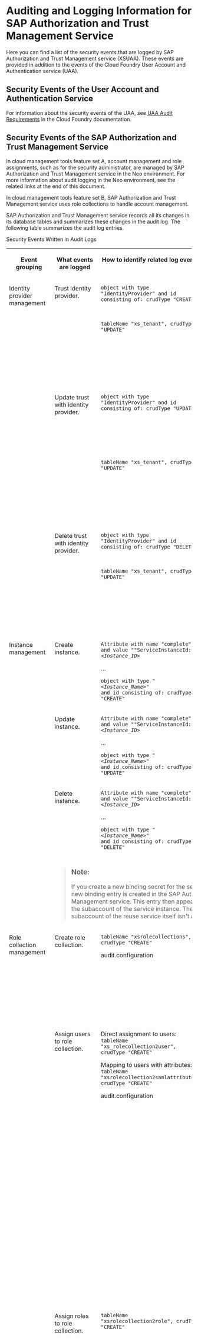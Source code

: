 <!-- loiod8f4b7c7298a422183beddb4ad47c108 -->

# Auditing and Logging Information for SAP Authorization and Trust Management Service

Here you can find a list of the security events that are logged by SAP Authorization and Trust Management service \(XSUAA\). These events are provided in addition to the events of the Cloud Foundry User Account and Authentication service \(UAA\).



<a name="loiod8f4b7c7298a422183beddb4ad47c108__section_xmv_pfp_spb"/>

## Security Events of the User Account and Authentication Service

For information about the security events of the UAA, see [UAA Audit Requirements](https://docs.cloudfoundry.org/running/managing-cf/uaa-audit-requirements.html) in the Cloud Foundry documentation.



<a name="loiod8f4b7c7298a422183beddb4ad47c108__section_ekp_ggp_spb"/>

## Security Events of the SAP Authorization and Trust Management Service

In cloud management tools feature set A, account management and role assignments, such as for the security administrator, are managed by SAP Authorization and Trust Management service in the Neo environment. For more information about audit logging in the Neo environment, see the related links at the end of this document.

In cloud management tools feature set B, SAP Authorization and Trust Management service uses role collections to handle account management.

SAP Authorization and Trust Management service records all its changes in its database tables and summarizes these changes in the audit log. The following table summarizes the audit log entries.

<a name="loiod8f4b7c7298a422183beddb4ad47c108__table_dqf_pkf_p4b"/>Security Events Written in Audit Logs


<table>
<tr>
<th valign="top">

Event grouping



</th>
<th valign="top">

What events are logged



</th>
<th valign="top">

How to identify related log events



</th>
<th valign="top">

Additional information



</th>
</tr>
<tr>
<td valign="top" rowspan="6">

Identity provider management



</td>
<td valign="top" rowspan="2">

Trust identity provider.



</td>
<td valign="top">

 `object with type "IdentityProvider" and id consisting of: crudType "CREATE"` 



</td>
<td valign="top">

Attributes of the identity provider.



</td>
</tr>
<tr>
<td valign="top">

 `tableName "xs_tenant", crudType "UPDATE"` 



</td>
<td valign="top">

Trusting an identity provider using OpenID Connect triggers a change in the XSUAA tenant.



</td>
</tr>
<tr>
<td valign="top" rowspan="2">

Update trust with identity provider.



</td>
<td valign="top">

 `object with type "IdentityProvider" and id consisting of: crudType "UPDATE"` 



</td>
<td valign="top">

Old attributes of the identity provider and any attributes required to identify the changes.



</td>
</tr>
<tr>
<td valign="top">

 `tableName "xs_tenant", crudType "UPDATE"` 



</td>
<td valign="top">

Updating trust in an identity provider using OpenID Connect can trigger a change in the XSUAA tenant.



</td>
</tr>
<tr>
<td valign="top" rowspan="2">

Delete trust with identity provider.



</td>
<td valign="top">

 `object with type "IdentityProvider" and id consisting of: crudType "DELETE"` 



</td>
<td valign="top">

Attributes of the service instance.



</td>
</tr>
<tr>
<td valign="top">

 `tableName "xs_tenant", crudType "UPDATE"` 



</td>
<td valign="top">

Removing trust in an identity provider using OpenID Connect triggers a change in the XSUAA tenant.



</td>
</tr>
<tr>
<td valign="top" rowspan="4">

Instance management



</td>
<td valign="top">

Create instance.



</td>
<td valign="top">

<code>Attribute with name "complete" and value ""ServiceInstanceId: <i class="varname">&lt;Instance_ID&gt;</i></code>

…

<code>object with type "<i class="varname">&lt;Instance_Name&gt;</i>" and id consisting of: crudType "CREATE"</code>



</td>
<td valign="top">

Attributes of the service instance.



</td>
</tr>
<tr>
<td valign="top">

Update instance.



</td>
<td valign="top">

<code>Attribute with name "complete" and value ""ServiceInstanceId: <i class="varname">&lt;Instance_ID&gt;</i></code>

…

<code>object with type "<i class="varname">&lt;Instance_Name&gt;</i>" and id consisting of: crudType "UPDATE"</code>



</td>
<td valign="top">

Old attributes of the service instance and any attributes required to identify the changes.



</td>
</tr>
<tr>
<td valign="top">

Delete instance.



</td>
<td valign="top">

<code>Attribute with name "complete" and value ""ServiceInstanceId: <i class="varname">&lt;Instance_ID&gt;</i></code>

…

<code>object with type "<i class="varname">&lt;Instance_Name&gt;</i>" and id consisting of: crudType "DELETE"</code>



</td>
<td valign="top">

Attributes of the service instance.



</td>
</tr>
<tr>
<td valign="top" colspan="3">

> ### Note:  
> If you create a new binding secret for the service instance, a new binding entry is created in the SAP Authorization and Trust Management service. This entry then appears in the audit log of the subaccount of the service instance. The audit log of the subaccount of the reuse service itself isn't affected.



</td>
</tr>
<tr>
<td valign="top" rowspan="4">

Role collection management



</td>
<td valign="top">

Create role collection.



</td>
<td valign="top">

`tableName "xsrolecollections", crudType "CREATE"`

audit.configuration



</td>
<td valign="top">

Other attributes:

-   Timestamp

-   Origin key

-   Role collection name

-   Zone ID




</td>
</tr>
<tr>
<td valign="top">

Assign users to role collection.



</td>
<td valign="top">

Direct assignment to users: `tableName "xs_rolecollection2user", crudType "CREATE"`

Mapping to users with attributes: `tableName "xsrolecollection2samlattribute", crudType "CREATE"`

audit.configuration



</td>
<td valign="top">

Other attributes for direct assignment:

-   Timestamp

-   Origin key

-   User SCIM ID

-   Zone ID

-   Role collection name


Other attributes for mapping:

-   Timestamp

-   Origin key

-   Attribute name

-   Attribute value

-   Identity provider URL

-   Zone ID

-   Role collection name




</td>
</tr>
<tr>
<td valign="top">

Assign roles to role collection.



</td>
<td valign="top">

 `tableName "xsrolecollection2role", crudType "CREATE"` 



</td>
<td valign="top">

-   Timestamp

-   Origin key

-   Role name

-   Role zone ID

-   Role template name

-   Role collection zone ID

-   Role template app ID

-   Role collection name




</td>
</tr>
<tr>
<td valign="top">

Delete role collection.



</td>
<td valign="top">

`tableName "xsrolecollections", crudType "DELETE"`

audit.configuration



</td>
<td valign="top">

Other attributes:

-   Timestamp

-   Origin key

-   Role collection name

-   Zone ID




</td>
</tr>
<tr>
<td valign="top" rowspan="3">

Role management



</td>
<td valign="top">

Create role.



</td>
<td valign="top">

`tableName "xsrole", crudType "CREATE"`

audit.configuration



</td>
<td valign="top">

Other attributes:

-   Timestamp

-   Origin key

-   App ID

-   Role name

-   Role template name

-   Zone ID




</td>
</tr>
<tr>
<td valign="top">

Modify attribute values in role.



</td>
<td valign="top">

`tableName "xsattribute2role", crudType "CREATE"`

audit.configuration



</td>
<td valign="top">

Other attributes:

-   Timestamp

-   Origin key

-   Role name

-   Zone ID

-   Attribute app ID

-   Role template name

-   Attribute name

-   Attribute value

-   Role template app ID




</td>
</tr>
<tr>
<td valign="top">

Delete role.



</td>
<td valign="top">

`tableName "xsrole", crudType "DELETE"`

audit.configuration



</td>
<td valign="top">

Other attributes:

-   Timestamp

-   Origin key

-   Role template app ID

-   Role name

-   Role template name

-   Zone ID




</td>
</tr>
<tr>
<td valign="top" rowspan="7">

SAML authentication



</td>
<td valign="top" rowspan="5">

Authentication error



</td>
<td valign="top">

`SAMLAuthenticationError`

<code>Response issue time is either too old or with date in the future. Sync IdP to match skew <i class="varname">&lt;skew&gt;</i></code>

audit.security-events



</td>
<td valign="top">

Occurs when the time skew between SAP Authorization and Trust Management service and the identity provider is larger than 60 seconds. Or the authentication response took more than 60 seconds to reach the SAP Authorization and Trust Management service after being issued.

Check the time skew between the identity provider and SAP Authorization and Trust Management service. Synchronize the clock of the identity provider.



</td>
</tr>
<tr>
<td valign="top">

`SAMLAuthenticationError`

<code>Unexpected AuthnResponse : Existing authentication - <i class="varname">&lt;user&gt;</i></code>

audit.security-events



</td>
<td valign="top">

The user has probably chosen the back button on the browser, triggering a second authentication request to the identity provider with the same user ID. The identity provider issues a second authentication response for the same user ID. SAP Authorization and Trust Management service rejects duplicate responses.



</td>
</tr>
<tr>
<td valign="top">

`SAMLAuthenticationError`

<code>AuthnRequest expired - ID: <i class="varname">&lt;request_id&gt;</i> Destination: <i class="varname">&lt;identity_provider_destination&gt;</i></code>

audit.security-events



</td>
<td valign="top">

Occurs when an authentication response from an identity provider takes more than 15 minutes.

If this error occurs consistently, check why the identity provider needs more than 15 minutes to issue an authentication response.



</td>
</tr>
<tr>
<td valign="top">

`SAMLAuthenticationError`

`InResponseToField of Response doesn‘t correspond to the sent message`

audit.security-events



</td>
<td valign="top">

Occurs when a user attempts to log on or refresh a session for which the authentication request has expired, for example, if this message is preceded by `AuthnRequest expired - ID`.



</td>
</tr>
<tr>
<td valign="top">

`SAMLAuthenticationError`

`No valid credential to evaluate the token`

audit.security-events



</td>
<td valign="top">

Occurs when the certificate used to sign the SAML response isn't valid.



</td>
</tr>
<tr>
<td valign="top">

Authentication success



</td>
<td valign="top">

`UserAuthenticationSuccess`

audit.security-events



</td>
<td valign="top">

These entries are in addition to the entries made by the UAA. See the previous section *Security Events of the User Account and Authentication Service*. Authentication success includes:

-   User name

-   Principle \(SCIM user ID\)

-   Origin key

-   Zone ID




</td>
</tr>
<tr>
<td valign="top">

SAML responses



</td>
<td valign="top">

<code>"msgNo":<i class="varname">&lt;index&gt;</i>,"msgId":"<i class="varname">&lt;message_id&gt;</i>",</code>

audit.security-events



</td>
<td valign="top">

We include SAML responses in the audit log for web single sign-on and SAML bearer assertions.

> ### Note:  
> When messages exceed 4k, we break the messages into multiple entries. We identify each message with a `msgId` GUID and the parts with a `msgNo` index. To view the whole SAML response, gather the parts and stitch the contents together.



</td>
</tr>
</table>

**Related Information**  




[Audit Logging in the Neo Environment](https://help.sap.com/viewer/ea72206b834e4ace9cd834feed6c0e09/Cloud/en-US/02c39712c1064c96b37c1ea5bc9420dc.html)


